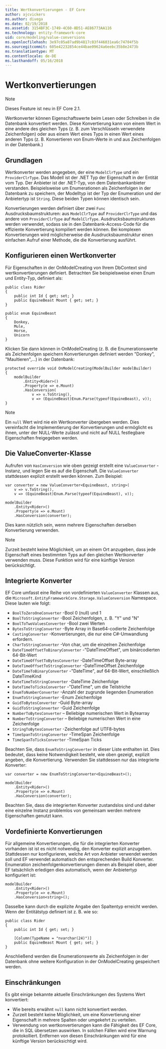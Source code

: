 ```yaml
---
title: Wertkonvertierungen - EF Core
author: ajcvickers
ms.author: divega
ms.date: 02/19/2018
ms.assetid: 3154BF3C-1749-4C60-8D51-AE86773AA116
ms.technology: entity-framework-core
uid: core/modeling/value-conversions
ms.openlocfilehash: 3e97c05a87ad9b4817c03f446031ea6c74704f5b
ms.sourcegitcommit: 605e42232854ce44bae09624a6eebc35b8e2473b
ms.translationtype: MT
ms.contentlocale: de-DE
ms.lasthandoff: 05/16/2018
---
```

# <a name="value-conversions"></a>Wertkonvertierungen

> [!NOTE]  
> Dieses Feature ist neu in EF Core 2.1.

Wertkonverter können Eigenschaftswerte beim Lesen oder Schreiben in die Datenbank konvertiert werden. Diese Konvertierung kann von einem Wert in eine andere des gleichen Typs (z. B. zum Verschlüsseln verwendete Zeichenfolgen) oder aus einem Wert eines Typs in einen Wert eines anderen Typs (z. B. Konvertieren von Enum-Werte in und aus Zeichenfolgen in der Datenbank.)

## <a name="fundamentals"></a>Grundlagen

Wertkonverter werden angegeben, der eine `ModelClrType` und ein `ProviderClrType`. Das Modell ist der .NET Typ der Eigenschaft in der Entität vom Typ. Der Anbieter ist der .NET-Typ, von dem Datenbankanbieter verstanden. Beispielsweise um Enumerationen als Zeichenfolgen in der Datenbank zu speichern, der Modelltyp ist der Typ der Enumeration und der Anbietertyp ist `String`. Diese beiden Typen können identisch sein.

Konvertierungen werden definiert über zwei `Func` Ausdrucksbaumstrukturen: aus `ModelClrType` auf `ProviderClrType` und das andere von `ProviderClrType` auf `ModelClrType`. Ausdrucksbaumstrukturen werden verwendet, sodass sie in den Datenbank-Access-Code für die effiziente Konvertierung kompiliert werden können. Bei komplexen Konvertierungen wird möglicherweise die Ausdrucksbaumstruktur einen einfachen Aufruf einer Methode, die die Konvertierung ausführt.

## <a name="configuring-a-value-converter"></a>Konfigurieren einen Wertkonverter

Für Eigenschaften in der OnModelCreating von Ihrem DbContext sind wertkonvertierungen definiert. Betrachten Sie beispielsweise einen Enum und Entity-Typ, definiert als:
```Csharp
public class Rider
{
    public int Id { get; set; }
    public EquineBeast Mount { get; set; }
}

public enum EquineBeast
{
    Donkey,
    Mule,
    Horse,
    Unicorn
}
```
Klicken Sie dann können in OnModelCreating (z. B. die Enumerationswerte als Zeichenfolgen speichern Konvertierungen definiert werden "Donkey", "Maultieren",...) in der Datenbank:
```Csharp
protected override void OnModelCreating(ModelBuilder modelBuilder)
{
    modelBuilder
        .Entity<Rider>()
        .Property(e => e.Mount)
        .HasConversion(
            v => v.ToString(),
            v => (EquineBeast)Enum.Parse(typeof(EquineBeast), v));
}
```
> [!NOTE]  
> Ein `null` Wert wird nie ein Wertkonverter übergeben werden. Dies vereinfacht die Implementierung der Konvertierungen und ermöglicht es ihnen, unter der NULL-Werte zulässt und nicht auf NULL festlegbare Eigenschaften freigegeben werden.

## <a name="the-valueconverter-class"></a>Die ValueConverter-Klasse

Aufrufen von `HasConversion` wie oben gezeigt erstellt eine `ValueConverter` -Instanz, und legen Sie es auf die Eigenschaft. Die `ValueConverter` stattdessen explizit erstellt werden können. Zum Beispiel:
```Csharp
var converter = new ValueConverter<EquineBeast, string>(
    v => v.ToString(),
    v => (EquineBeast)Enum.Parse(typeof(EquineBeast), v));

modelBuilder
    .Entity<Rider>()
    .Property(e => e.Mount)
    .HasConversion(converter);
```
Dies kann nützlich sein, wenn mehrere Eigenschaften derselben Konvertierung verwenden.

> [!NOTE]  
> Zurzeit besteht keine Möglichkeit, um an einem Ort anzugeben, dass jede Eigenschaft eines bestimmten Typs auf den gleichen Wertkonverter verwenden muss. Diese Funktion wird für eine künftige Version berücksichtigt.

## <a name="built-in-converters"></a>Integrierte Konverter

EF Core umfasst eine Reihe von vordefinierten `ValueConverter` Klassen aus, die `Microsoft.EntityFrameworkCore.Storage.ValueConversion` Namespace. Diese lauten wie folgt:
* `BoolToZeroOneConverter` -Bool 0 (null) und 1
* `BoolToStringConverter` -Bool Zeichenfolgen, z. B. "Y" und "N"
* `BoolToTwoValuesConverter` -Bool zwei Werten
* `BytesToStringConverter` -Byte Array in Base64-codierte Zeichenfolge
* `CastingConverter` -Konvertierungen, die nur eine C#-Umwandlung erfordern.
* `CharToStringConverter` -Von char, um die einzelnen Zeichenfolge
* `DateTimeOffsetToBinaryConverter` -"DateTimeOffset", um binärcodierten 64-Bit-Wert
* `DateTimeOffsetToBytesConverter` -DateTimeOffset Byte-array
* `DateTimeOffsetToStringConverter` -DateTimeOffset Zeichenfolge
* `DateTimeToBinaryConverter` -"DateTime", auf 64-Bit-Wert, einschließlich DateTimeKind
* `DateTimeToStringConverter` -DateTime Zeichenfolge
* `DateTimeToTicksConverter` -"DateTime", um die Teilstriche
* `EnumToNumberConverter` -Anzahl der zugrunde liegenden Enumeration
* `EnumToStringConverter` -Enum Zeichenfolge
* `GuidToBytesConverter` -Guid Byte-array
* `GuidToStringConverter` -Guid Zeichenfolge
* `NumberToBytesConverter` – Beliebige numerischen Wert in Bytearray
* `NumberToStringConverter` – Beliebige numerischen Wert in eine Zeichenfolge
* `StringToBytesConverter` -Zeichenfolge auf UTF8-bytes
* `TimeSpanToStringConverter` -TimeSpan Zeichenfolge
* `TimeSpanToTicksConverter` -TimeSpan Ticks

Beachten Sie, dass `EnumToStringConverter` in dieser Liste enthalten ist. Dies bedeutet, dass keine Notwendigkeit besteht, wie oben gezeigt, explizit angeben, die Konvertierung. Verwenden Sie stattdessen nur das integrierte Konverter:
```Csharp
var converter = new EnumToStringConverter<EquineBeast>();

modelBuilder
    .Entity<Rider>()
    .Property(e => e.Mount)
    .HasConversion(converter);
```
Beachten Sie, dass die integrierten Konverter zustandslos sind und daher eine einzelne Instanz problemlos von gemeinsam werden mehrere Eigenschaften genutzt kann.

## <a name="pre-defined-conversions"></a>Vordefinierte Konvertierungen

Für allgemeine Konvertierungen, die für die integrierten Konverter vorhanden ist ist es nicht notwendig, den Konverter explizit anzugeben. Stattdessen nur konfigurieren, welche Art von Anbieter verwendet werden soll und EF verwendet automatisch den entsprechenden Build Konverter. Enumeration zeichenfolgenkonvertierungen dienen als Beispiel oben, aber EF tatsächlich erledigen dies automatisch, wenn der Anbietertyp konfiguriert ist:
```Csharp
modelBuilder
    .Entity<Rider>()
    .Property(e => e.Mount)
    .HasConversion<string>();
```
Dasselbe kann durch die explizite Angabe den Spaltentyp erreicht werden. Wenn der Entitätstyp definiert ist z. B. wie so:
```Csharp
public class Rider
{
    public int Id { get; set; }

    [Column(TypeName = "nvarchar(24)")]
    public EquineBeast Mount { get; set; }
}
```
Anschließend werden die Enumerationswerte als Zeichenfolgen in der Datenbank ohne weitere Konfiguration in der OnModelCreating gespeichert werden.

## <a name="limitations"></a>Einschränkungen

Es gibt einige bekannte aktuelle Einschränkungen des Systems Wert konvertiert:
* Wie bereits erwähnt `null` kann nicht konvertiert werden.
* Zurzeit besteht keine Möglichkeit, um eine Konvertierung einer Eigenschaft in mehrere Spalten oder umgekehrt zu verteilen.
* Verwendung von wertkonvertierungen kann die Fähigkeit des EF Core, die in SQL übersetzen auswirken. In solchen Fällen wird eine Warnung protokolliert.
Entfernen von diesen Einschränkungen wird für eine künftige Version berücksichtigt wird.
